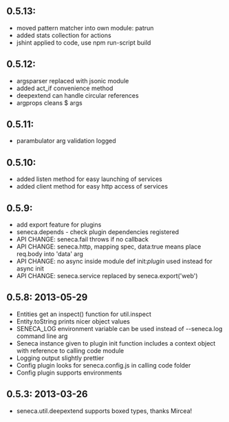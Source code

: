
## 0.5.13:
   
   * moved pattern matcher into own module: patrun
   * added stats collection for actions
   * jshint applied to code, use npm run-script build

## 0.5.12:

   * argsparser replaced with jsonic module
   * added act_if convenience method
   * deepextend can handle circular references
   * argprops cleans $ args

## 0.5.11:

   * parambulator arg validation logged

## 0.5.10:

   * added listen method for easy launching of services
   * added client method for easy http access of services

## 0.5.9: 

   * add export feature for plugins
   * seneca.depends - check plugin dependencies registered
   * API CHANGE: seneca.fail throws if no callback      
   * API CHANGE: seneca.http, mapping spec, data:true means place req.body into 'data' arg
   * API CHANGE: no async inside module def init:_plugin_ used instead for async init
   * API CHANGE: seneca.service replaced by seneca.export('web')

## 0.5.8: 2013-05-29

   * Entities get an inspect() function for util.inspect
   * Entity.toString prints nicer object values
   * SENECA_LOG environment variable can be used instead of --seneca.log command line arg
   * Seneca instance given to plugin init function includes a context object with reference to calling code module
   * Logging output slightly prettier
   * Config plugin looks for seneca.config.js in calling code folder
   * Config plugin supports environments


## 0.5.3: 2013-03-26

   * seneca.util.deepextend supports boxed types, thanks Mircea!


   